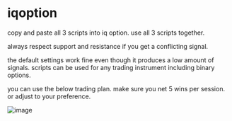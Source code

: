 # iqoption

copy and paste all 3 scripts into iq option.
use all 3 scripts together.

always respect support and resistance if you get a conflicting signal.

the default settings work fine even though it produces a low amount of signals.
scripts can be used for any trading instrument including binary options.

you can use the below trading plan. make sure you net 5 wins per session. or adjust to your preference.

![image](https://user-images.githubusercontent.com/53302444/137255123-2f0d99c5-20f4-4a5d-a570-08de23ed4777.png)
